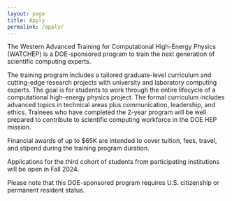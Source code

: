 ```yaml
---
layout: page
title: Apply
permalink: /apply/
---
```


The Western Advanced Training for Computational High-Energy Physics (WATCHEP) is a DOE-sponsored program to train the next generation of scientific computing experts.

The training program includes a tailored graduate-level curriculum and cutting-edge research projects with university and laboratory computing experts. 
The goal is for students to work through the entire lifecycle of a computational high-energy physics project.
The formal curriculum includes advanced topics in technical areas plus communication, leadership, and ethics.
Trainees who have completed the 2-year program will be well prepared to contribute to scientific computing workforce in the DOE HEP mission.

Financial awards of up to $65K are intended to cover tuition, fees, travel, and stipend during the training program duration.

Applications for the third cohort of students from participating institutions will be open in Fall 2024.

Please note that this DOE-sponsored program requires U.S. citizenship or permanent resident status.

[jekyll-organization]: https://github.com/watchep
